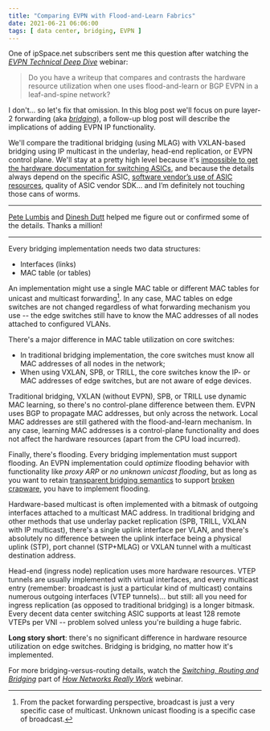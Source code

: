 ```yaml
---
title: "Comparing EVPN with Flood-and-Learn Fabrics"
date: 2021-06-21 06:06:00
tags: [ data center, bridging, EVPN ]
---
```

One of ipSpace.net subscribers sent me this question after watching the _[EVPN Technical Deep Dive](https://www.ipspace.net/EVPN_Technical_Deep_Dive)_ webinar:

> Do you have a writeup that compares and contrasts the hardware resource utilization when one uses flood-and-learn or BGP EVPN in a leaf-and-spine network?

I don't... so let's fix that omission. In this blog post we'll focus on pure layer-2 forwarding (aka *[bridging](https://blog.ipspace.net/2011/02/how-did-we-ever-get-into-this-switching.html)*), a follow-up blog post will describe the implications of adding EVPN IP functionality.
<!--more-->
We'll compare the traditional bridging (using MLAG) with VXLAN-based bridging using IP multicast in the underlay, head-end replication, or EVPN control plane. We'll stay at a pretty high level because it's [impossible to get the hardware documentation for switching ASICs](https://blog.ipspace.net/2016/05/what-are-problems-with-broadcom.html), and because the details always depend on the specific ASIC, [software vendor’s use of ASIC resources](https://blog.ipspace.net/2021/02/rant-broadcom-nos-vendors.html), quality of ASIC vendor SDK… and I’m definitely not touching those cans of worms.

---

[Pete Lumbis](https://www.ipspace.net/Author:Pete_Lumbis) and [Dinesh Dutt](https://www.ipspace.net/Author:Dinesh_Dutt) helped me figure out or confirmed some of the details. Thanks a million!

---

Every bridging implementation needs two data structures:

* Interfaces (links)
* MAC table (or tables)

An implementation might use a single MAC table or different MAC tables for unicast and multicast forwarding[^1]. In any case, MAC tables on edge switches are not changed regardless of what forwarding mechanism you use -- the edge switches still have to know the MAC addresses of all nodes attached to configured VLANs.

There's a major difference in MAC table utilization on core switches: 

* In traditional bridging implementation, the core switches must know all MAC addresses of all nodes in the network;
* When using VXLAN, SPB, or TRILL, the core switches know the IP- or MAC addresses of edge switches, but are not aware of edge devices.

Traditional bridging, VXLAN (without EVPN), SPB, or TRILL use dynamic MAC learning, so there's no control-plane difference between them. EVPN uses BGP to propagate MAC addresses, but only across the network. Local MAC addresses are still gathered with the flood-and-learn mechanism. In any case, learning MAC addresses is a control-plane functionality and does not affect the hardware resources (apart from the CPU load incurred).

Finally, there's flooding. Every bridging implementation must support flooding. An EVPN implementation could *optimize* flooding behavior with functionality like *proxy ARP* or *no unknown unicast flooding*, but as long as you want to retain [transparent bridging semantics](https://blog.ipspace.net/2010/07/bridges-kludge-that-shouldnt-exist.html) to support [broken crapware](https://blog.ipspace.net/2018/01/revisited-need-for-stretched-vlans.html), you have to implement flooding.

Hardware-based multicast is often implemented with a bitmask of outgoing interfaces attached to a multicast MAC address. In traditional bridging and other methods that use underlay packet replication (SPB, TRILL, VXLAN with IP multicast), there's a single uplink interface per VLAN, and there's absolutely no difference between the uplink interface being a physical uplink (STP), port channel (STP+MLAG) or VXLAN tunnel with a multicast destination address.

Head-end (ingress node) replication uses more hardware resources. VTEP tunnels are usually implemented with virtual interfaces, and every multicast entry (remember: broadcast is just a particular kind of multicast) contains numerous outgoing interfaces (VTEP tunnels)... but still: all you need for ingress replication (as opposed to traditional bridging) is a longer bitmask. Every decent data center switching ASIC supports at least 128 remote VTEPs per VNI -- problem solved unless you're building a huge fabric.

**Long story short**: there's no significant difference in hardware resource utilization on edge switches. Bridging is bridging, no matter how it's implemented.

For more bridging-versus-routing details, watch the _[Switching, Routing and Bridging](https://my.ipspace.net/bin/list?id=Net101)_ part of _[How Networks Really Work](https://www.ipspace.net/How_Networks_Really_Work)_ webinar.

[^1]: From the packet forwarding perspective, broadcast is just a very specific case of multicast. Unknown unicast flooding is a specific case of broadcast.